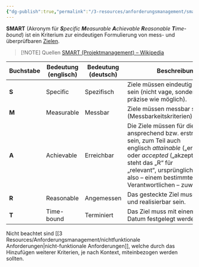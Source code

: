 ```yaml
---
{"dg-publish":true,"permalink":"/3-resources/anforderungsmanagement/smart-prinzip/","created":"2024-06-23T19:46:00.299+02:00","updated":"2024-07-08T08:56:38.495+02:00"}
---
```



**SMART** (Akronym für _**S**pecific **M**easurable **A**chievable **R**easonable **T**ime-bound_) ist ein Kriterium zur eindeutigen Formulierung von mess- und überprüfbaren [Zielen](https://de.wikipedia.org/wiki/Ziel "Ziel").

> [!NOTE] Quellen
> [SMART (Projektmanagement) – Wikipedia](https://de.wikipedia.org/wiki/SMART_(Projektmanagement))

| Buchstabe<br> | Bedeutung (englisch) | Bedeutung (deutsch) | Beschreibung                                                                                                                                                                                                                                                                | Englische Alternativen                                                                                                                                                   |
| ------------- | -------------------- | ------------------- | --------------------------------------------------------------------------------------------------------------------------------------------------------------------------------------------------------------------------------------------------------------------------- | ------------------------------------------------------------------------------------------------------------------------------------------------------------------------ |
| **S**         | Specific             | Spezifisch          | Ziele müssen eindeutig definiert sein (nicht vage, sondern so präzise wie möglich).                                                                                                                                                                                         | Significant, Stretching, Simple                                                                                                                                          |
| **M**         | Measurable           | Messbar             | Ziele müssen messbar sein (Messbarkeitskriterien).                                                                                                                                                                                                                          | Meaningful, Motivational, Manageable                                                                                                                                     |
| **A**         | Achievable           | Erreichbar          | Die Ziele müssen für die Person ansprechend bzw. erstrebenswert sein, zum Teil auch englisch _attainable_ („erreichbar“) oder _accepted_ („akzeptiert“) dann steht das „R“ für „relevant“, ursprünglich _assignable_, also – einem bestimmten Verantwortlichen – zuweisbar. | Appropriate, Accepted, Achievable, Agreed, Assignable, Actionable, Ambitious, Aligned, Aspirational, Attainable, Attractive, As if now (wie bereits erreicht formuliert) |
| **R**         | Reasonable           | Angemessen          | Das gesteckte Ziel muss möglich und realisierbar sein.                                                                                                                                                                                                                      | Relevant, Realistic, Resourced, Resonant                                                                                                                                 |
| **T**         | Time-bound           | Terminiert          | Das Ziel muss mit einem fixen Datum festgelegt werden können.                                                                                                                                                                                                               | Time-oriented, Time framed, Timed, Time-based, Timeboxed, Timely, Time-Specific, Timetabled, Time limited, Trackable, Tangible                                           |

Nicht beachtet sind [[3 Resources/Anforderungsmanagement/nichtfunktionale Anforderungen\|nicht-funktionale Anforderungen]], welche durch das Hinzufügen weiterer Kriterien, je nach Kontext, miteinbezogen werden sollten.